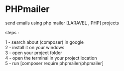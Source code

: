 # PHPmailer
send emails using php mailer [LARAVEL , PHP] projects

steps : 

1 - search about (composer) in google 
<br>
2 - install it on your windows
<br>
3 - open your project folder
<br>
4 - open the terminal in your project location
<br>
5 - run [composer require phpmailer/phpmailer]

